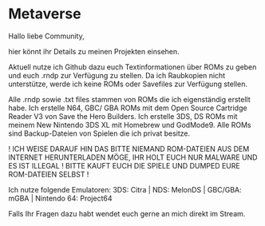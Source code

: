 # Metaverse

Hallo liebe Community,

hier könnt ihr Details zu meinen Projekten einsehen.

Aktuell nutze ich Github dazu euch Textinformationen über ROMs zu geben und euch .rndp zur Verfügung zu stellen.
Da ich Raubkopien nicht unterstütze, werde ich keine ROMs oder Savefiles zur Verfügung stellen.

Alle .rndp sowie .txt files stammen von ROMs die ich eigenständig erstellt habe.
Ich erstelle N64, GBC/ GBA ROMs mit dem Open Source Cartridge Reader V3 von Save the Hero Builders.
Ich erstelle 3DS, DS ROMs mit meinem New Nintendo 3DS XL mit Homebrew und GodMode9.
Alle ROMs sind Backup-Dateien von Spielen die ich privat besitze.

! ICH WEISE DARAUF HIN DAS BITTE NIEMAND ROM-DATEIEN AUS DEM INTERNET HERUNTERLADEN MÖGE, IHR HOLT EUCH NUR MALWARE UND ES IST ILLEGAL ! BITTE KAUFT EUCH DIE SPIELE UND DUMPED EURE ROM-DATEIEN SELBST !

Ich nutze folgende Emulatoren: 3DS: Citra | NDS: MelonDS | GBC/GBA: mGBA | Nintendo 64: Project64

Falls Ihr Fragen dazu habt wendet euch gerne an mich direkt im Stream.
